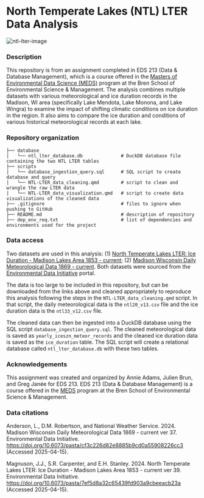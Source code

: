# North Temperate Lakes (NTL) LTER Data Analysis
![ntl-lter-image](https://lternet.edu/wp-content/uploads/2020/07/FoliageLakes_NTL_NTL.jpg)

### Description
This repository is from an assignment completed in EDS 213 (Data & Database Management), which is a course offered in the [Masters of Environmental Data Science (MEDS)](https://bren.ucsb.edu/masters-programs/master-environmental-data-science) program at the Bren School of Environmental Science & Management. The analysis combines multiple datasets with various meteorological and ice duration records in the Madison, WI area (specifically Lake Mendota, Lake Monona, and Lake Wingra) to examine the impact of shifting climatic conditions on ice duration in the region. It also aims to compare the ice duration and conditions of various historical meteorological records at each lake.

### Repository organization
```
├── database  
|   └── ntl_lter_database.db              # DuckDB database file containing the two NTL LTER tables
├── scripts 
|   └── database_ingestion_query.sql      # SQL script to create database and query
|   └── NTL-LTER_data_cleaning.qmd        # script to clean and wrangle the raw LTER data
|   └── NTL-LTER_data_visualization.qmd   # script to create data visualizations of the cleaned data
├── .gitignore                            # files to ignore when pushing to GitHub 
├── README.md                             # description of repository
├── dep_env_req.txt                       # list of dependencies and environments used for the project
```

### Data access
Two datasets are used in this analysis: (1) [North Temperate Lakes LTER: Ice Duration - Madison Lakes Area 1853 - current](https://portal.edirepository.org/nis/mapbrowse?scope=knb-lter-ntl&identifier=33&revision=39); (2) [Madison Wisconsin Daily Meteorological Data 1869 - current](https://portal.edirepository.org/nis/mapbrowse?scope=knb-lter-ntl&identifier=20&revision=37). Both datasets were sourced from the [Environmental Data Initiative](https://portal.edirepository.org/nis/home.jsp) portal.

The data is too large to be included in this repository, but can be downloaded from the links above and cleaned appropriately to reproduce this analysis following the steps in the `NTL-LTER_data_cleaning.qmd` script. In that script, the daily meteorological data is the `ntl20_v13.csv` file and the ice duration data is the `ntl33_v12.csv` file. 

The cleaned data can then be ingested into a DuckDB database using the SQL script `database_ingestion_query.sql`. The cleaned meteorological data is saved as `yearly_iceszn_meteor_records` and the cleaned ice duration data is saved as the `ice_duration` table. The SQL script will create a relational database called `ntl_lter_database.db` with these two tables.

### Acknowledgements 
This assignment was created and organized by Annie Adams, Julien Brun, and Greg Janée for EDS 213. EDS 213 (Data & Database Management) is a course offered in the [MEDS](https://bren.ucsb.edu/masters-programs/master-environmental-data-science) program at the Bren School of Environmental Science & Management.

### Data citations
Anderson, L., D.M. Robertson, and National Weather Service. 2024. Madison Wisconsin Daily Meteorological Data 1869 - current ver 37. Environmental Data Initiative. https://doi.org/10.6073/pasta/cf3c226d82e8885b9cd0a55908226cc3 (Accessed 2025-04-15).

Magnuson, J.J., S.R. Carpenter, and E.H. Stanley. 2024. North Temperate Lakes LTER: Ice Duration - Madison Lakes Area 1853 - current ver 39. Environmental Data Initiative. https://doi.org/10.6073/pasta/7ef5d8a32c65439fd903a9cbeeacb23a (Accessed 2025-04-15).



